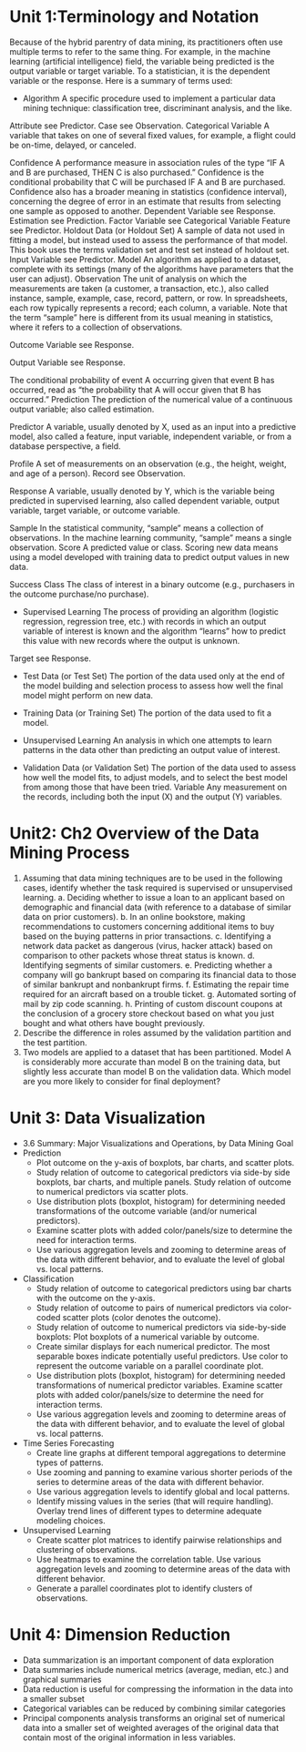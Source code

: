 # Unit 1:Terminology and Notation
Because of the hybrid parentry of data mining, its practitioners often
use multiple terms to refer to the same thing. For example, in the
machine learning (artificial intelligence) field, the variable being
predicted is the output variable or target variable. To a statistician, it is
the dependent variable or the response. Here is a summary of terms
used:

* Algorithm A specific procedure used to implement a particular
data mining technique: classification tree, discriminant analysis,
and the like.

Attribute see Predictor.
Case see Observation.
Categorical Variable A variable that takes on one of several
fixed values, for example, a flight could be on-time, delayed, or
canceled.

Confidence A performance measure in association rules of the
type “IF A and B are purchased, THEN C is also purchased.”
Confidence is the conditional probability that C will be purchased
IF A and B are purchased.
Confidence also has a broader meaning in statistics (confidence
interval), concerning the degree of error in an estimate that
results from selecting one sample as opposed to another.
Dependent Variable see Response.
Estimation see Prediction.
Factor Variable see Categorical Variable
Feature see Predictor.
Holdout Data (or Holdout Set) A sample of data not used in
fitting a model, but instead used to assess the performance of that
model. This book uses the terms validation set and test set
instead of holdout set.
Input Variable see Predictor.
Model An algorithm as applied to a dataset, complete with its
settings (many of the algorithms have parameters that the user
can adjust).
Observation The unit of analysis on which the measurements
are taken (a customer, a transaction, etc.), also called instance,
sample, example, case, record, pattern, or row. In spreadsheets,
each row typically represents a record; each column, a variable.
Note that the term “sample” here is different from its usual
meaning in statistics, where it refers to a collection of
observations.

Outcome Variable see Response.

Output Variable see Response.

The conditional probability of event A occurring given
that event B has occurred, read as “the probability that A will
occur given that B has occurred.”
Prediction The prediction of the numerical value of a
continuous output variable; also called estimation.

Predictor A variable, usually denoted by X, used as an input into
a predictive model, also called a feature, input variable,
independent variable, or from a database perspective, a field.

Profile A set of measurements on an observation (e.g., the
height, weight, and age of a person).
Record see Observation.

Response A variable, usually denoted by Y, which is the variable
being predicted in supervised learning, also called dependent
variable, output variable, target variable, or outcome variable.

Sample In the statistical community, “sample” means a
collection of observations. In the machine learning community,
“sample” means a single observation.
Score A predicted value or class. Scoring new data means using
a model developed with training data to predict output values in
new data.

Success Class The class of interest in a binary outcome (e.g.,
purchasers in the outcome purchase/no purchase).

* Supervised Learning The process of providing an algorithm
(logistic regression, regression tree, etc.) with records in which an
output variable of interest is known and the algorithm “learns”
how to predict this value with new records where the output is
unknown.

Target see Response.

* Test Data (or Test Set) The portion of the data used only at the
end of the model building and selection process to assess how well
the final model might perform on new data.

* Training Data (or Training Set) The portion of the data used
to fit a model.

* Unsupervised Learning An analysis in which one attempts to
learn patterns in the data other than predicting an output value of
interest.

* Validation Data (or Validation Set) The portion of the data
used to assess how well the model fits, to adjust models, and to
select the best model from among those that have been tried.
Variable Any measurement on the records, including both the
input (X) and the output (Y) variables.
# Unit2: Ch2 Overview of the Data Mining Process
 1. Assuming that data mining techniques are to be used in the
 following cases, identify whether the task required is supervised
 or unsupervised learning.
 a. Deciding whether to issue a loan to an applicant based on
 demographic and financial data (with reference to a database
 of similar data on prior customers).
 b. In an online bookstore, making recommendations to
 customers concerning additional items to buy based on the
 buying patterns in prior transactions.
 c. Identifying a network data packet as dangerous (virus, hacker
 attack) based on comparison to other packets whose threat
status is known.
 d. Identifying segments of similar customers.
 e. Predicting whether a company will go bankrupt based on
 comparing its financial data to those of similar bankrupt and
 nonbankrupt firms.
 f. Estimating the repair time required for an aircraft based on a
 trouble ticket.
 g. Automated sorting of mail by zip code scanning.
 h. Printing of custom discount coupons at the conclusion of a
 grocery store checkout based on what you just bought and
 what others have bought previously.
 2. Describe the difference in roles assumed by the validation
 partition and the test partition.
 3. Two models are applied to a dataset that has been partitioned.
 Model A is considerably more accurate than model B on the
 training data, but slightly less accurate than model B on the
 validation data. Which model are you more likely to consider for
 final deployment?

# Unit 3: Data Visualization
* 3.6 Summary: Major Visualizations and Operations, by Data Mining Goal
* Prediction
    * Plot outcome on the y-axis of boxplots, bar charts, and scatter plots.
    * Study relation of outcome to categorical predictors via side-by side boxplots, bar charts, and multiple panels. Study relation of outcome to numerical predictors via scatter plots.
    * Use distribution plots (boxplot, histogram) for determining needed transformations of the outcome variable (and/or numerical predictors).
    * Examine scatter plots with added color/panels/size to determine the need for interaction terms.
    * Use various aggregation levels and zooming to determine areas of the data with different behavior, and to evaluate the level of global vs. local patterns.
* Classification
    * Study relation of outcome to categorical predictors using bar charts with the outcome on the y-axis.
    * Study relation of outcome to pairs of numerical predictors via color-coded scatter plots (color denotes the outcome).
    * Study relation of outcome to numerical predictors via side-by-side boxplots: Plot boxplots of a numerical variable by outcome.
    * Create similar displays for each numerical predictor. The most separable boxes indicate potentially useful predictors. Use color to represent the outcome variable on a parallel coordinate plot.
    * Use distribution plots (boxplot, histogram) for determining needed transformations of numerical predictor variables. Examine scatter plots with added color/panels/size to determine the need for interaction terms.
    * Use various aggregation levels and zooming to determine areas of the data with different behavior, and to evaluate the level of global vs. local patterns.
* Time Series Forecasting
    * Create line graphs at different temporal aggregations to determine types of patterns.
    * Use zooming and panning to examine various shorter periods of the series to determine areas of the data with different behavior.
    * Use various aggregation levels to identify global and local patterns.
    * Identify missing values in the series (that will require handling). Overlay trend lines of different types to determine adequate modeling choices.
* Unsupervised Learning
    * Create scatter plot matrices to identify pairwise relationships and clustering of observations.
    * Use heatmaps to examine the correlation table. Use various aggregation levels and zooming to determine areas of the data with different behavior.
    * Generate a parallel coordinates plot to identify clusters of observations.

# Unit 4: Dimension Reduction
* Data summarization is an important component of data exploration
* Data summaries include numerical metrics (average, median, etc.) and graphical summaries
* Data reduction is useful for compressing the information in the data into a smaller subset
* Categorical variables can be reduced by combining similar categories
* Principal components analysis transforms an original set of numerical data into a smaller set of weighted averages of the original data that contain most of the original information in less variables.




